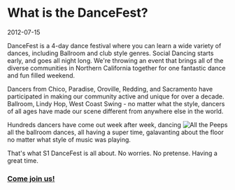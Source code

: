 # What is the DanceFest?
2012-07-15

DanceFest is a 4-day dance festival where you can learn a wide variety of dances, including Ballroom and club style genres. Social Dancing starts early, and goes all night long. We're throwing an event that brings all of the diverse communities in Northern California together for one fantastic dance and fun filled weekend.  

Dancers from Chico, Paradise, Oroville, Redding, and Sacramento have participated in making our community active and unique for over a decade.  Ballroom, Lindy Hop, West Coast Swing - no matter what the style, dancers of all ages have made our scene different from anywhere else in the world. 

<img src="/images/articles/what-is-dancefest/back-in-the-dizzle.jpg" style="float: right" title="All the Peeps" />
Hundreds dancers have come out week after week, dancing all the ballroom dances, all having a super time, galavanting about the floor no matter what style of music was playing.

That's what S1 DanceFest is all about.  No worries.  No pretense.  Having a great time.  

<a href="/registration"><h3>Come join us!</h3></a>